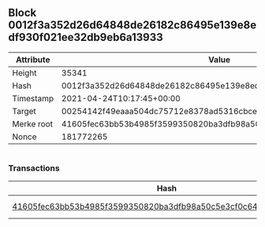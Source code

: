 ## Block 0012f3a352d26d64848de26182c86495e139e8edf930f021ee32db9eb6a13933

Attribute | Value
--- | ---
Height | 35341
Hash | 0012f3a352d26d64848de26182c86495e139e8edf930f021ee32db9eb6a13933
Timestamp | 2021-04-24T10:17:45+00:00
Target | 00254142f49eaaa504dc75712e8378ad5316cbcead634704b3734b6271167cc4
Merke root | 41605fec63bb53b4985f3599350820ba3dfb98a50c5e3cf0c643d87c54c0d7da
Nonce | 181772265

```

```

### Transactions

Hash | Amount
--- | ---
[41605fec63bb53b4985f3599350820ba3dfb98a50c5e3cf0c643d87c54c0d7da](41605fec63bb53b4985f3599350820ba3dfb98a50c5e3cf0c643d87c54c0d7da.md) | 10.00000000 SKEPTI 
